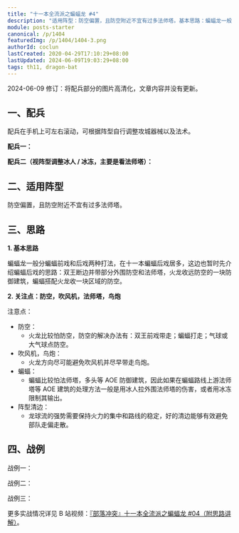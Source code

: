 ```yaml
---
title: "十一本全流派之蝙蝠龙 #4"
description: "适用阵型：防空偏置，且防空附近不宜有过多法师塔。基本思路：蝙蝠龙一般分蝙蝠前戏和后戏两种打法，在十一本蝙蝠后戏居多，这边也暂时先介绍蝙蝠后戏的思路：双王断边并带部分外围防空和法师塔，火龙收远防空的一块防御建筑，蝙蝠搭配火龙收一块区域的防空。"
module: posts-starter
canonical: /p/1404
featuredImg: /p/1404/1404-3.png
authorId: coclun
lastCreated: 2020-04-29T17:10:29+08:00
lastUpdated: 2024-06-09T19:03:29+08:00
tags: th11, dragon-bat
---
```


<PostHistory>
2024-06-09 修订：将配兵部分的图片高清化，文章内容并没有更新。
</PostHistory>

## 一、配兵

配兵在手机上可左右滚动，可根据阵型自行调整攻城器械以及法术。

**配兵一：**

<Pic src="/p/1404/1404-1.jpg" width="1480" height="240" alt="1 哥布林、2 气球、10 龙、2 亡灵、3 冰人、2 狂暴、2 冰冻、1 毒药、4 蝙蝠、大气球" caption="援兵气球，援兵法术 2 蝙蝠" class="cp-img-troop-matching" :lazyLoading="false" />

**配兵二（视阵型调整冰人 / 冰冻，主要是看法师塔）：**

<Pic src="/p/1404/1404-2.jpg" width="1480" height="240" alt="1 哥布林、3 气球、10 龙、1 龙宝、2 亡灵、2 冰人、2 狂暴、3 冰冻、4 蝙蝠、大气球" caption="援兵气球，援兵法术 2 蝙蝠" class="cp-img-troop-matching" :lazyLoading="false" />

## 二、适用阵型

防空偏置，且防空附近不宜有过多法师塔。

## 三、思路

**1. 基本思路**

蝙蝠龙一般分蝙蝠前戏和后戏两种打法，在十一本蝙蝠后戏居多，这边也暂时先介绍蝙蝠后戏的思路：双王断边并带部分外围防空和法师塔，火龙收远防空的一块防御建筑，蝙蝠搭配火龙收一块区域的防空。

**2. 关注点：防空，吹风机，法师塔，鸟炮**

注意点：

- 防空：
    - 火龙比较怕防空，防空的解决办法有：双王前戏带走；蝙蝠打走；气球或大气球点防空。
- 吹风机，鸟炮：
    - 火龙方向尽可能避免吹风机并尽早带走鸟炮。
- 蝙蝠：
    - 蝙蝠比较怕法师塔，多头等 AOE 防御建筑，因此如果在蝙蝠路线上游法师塔等 AOE 建筑的处理方法一般是用冰人拉外围法师塔的伤害，或者用冰冻限制其输出。
- 阵型清边：
    - 龙球流的强势需要保持火力的集中和路线的稳定，好的清边能够有效避免部队走偏走散。

## 四、战例

战例一：

<Pic src="/p/1404/1404-3.png" width="909" height="439" alt="" />

战例二：

<Pic src="/p/1404/1404-4.png" width="928" height="439" alt="" />

战例三：

<Pic src="/p/1404/1404-5.png" width="929" height="448" alt="" />

更多实战情况详见 B 站视频：[『部落冲突』十一本全流派之蝙蝠龙 #04（附思路讲解）](https://www.bilibili.com/video/BV1mJ411E7KS/)。
